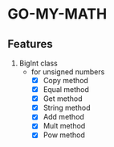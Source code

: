 # GO-MY-MATH


## Features 
1. BigInt class
    + for unsigned numbers
        - [X] Copy method
        - [X] Equal method
        - [X] Get method
        - [X] String method
        - [X] Add method
        - [X] Mult method
        - [X] Pow method
